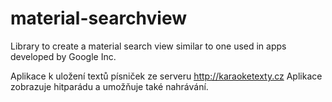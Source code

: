 # material-searchview
Library to create a material search view similar to one used in apps developed by Google Inc. 

Aplikace k uložení textů písniček ze serveru http://karaoketexty.cz Aplikace zobrazuje hitparádu a umožňuje také nahrávání.

